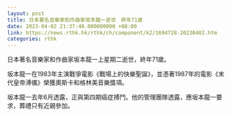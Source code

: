 ```yaml
---
layout: post
title: 日本著名音樂家和作曲家坂本龍一逝世　終年71歲
date: 2023-04-02 21:37:48.000000000 +08:00
link: https://news.rthk.hk/rthk/ch/component/k2/1694728-20230402.htm
categories: rthk
---
```


日本著名音樂家和作曲家坂本龍一上星期二逝世，終年71歲。

坂本龍一在1983年主演戰爭電影《戰場上的快樂聖誕》，並憑著1987年的電影《末代皇帝溥儀》榮獲奧斯卡和格林美音樂獎項。

坂本龍一去年6月透露，正與第四期癌症搏鬥。他的管理團隊透露，應坂本龍一要求，葬禮只有近親參加。
